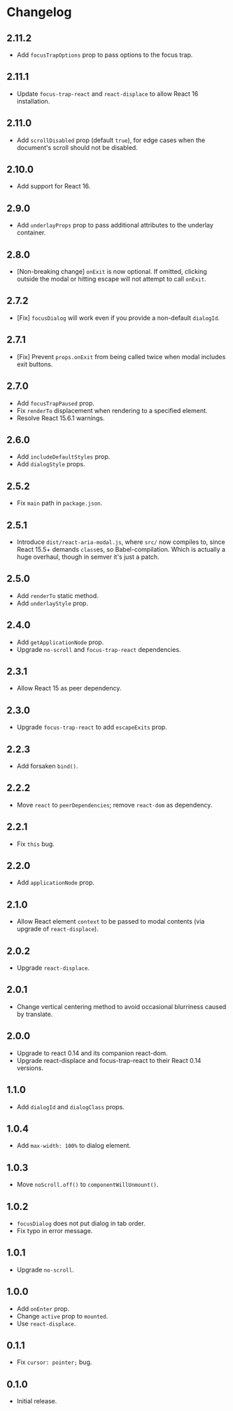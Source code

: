 # Changelog

## 2.11.2

- Add `focusTrapOptions` prop to pass options to the focus trap.

## 2.11.1

- Update `focus-trap-react` and `react-displace` to allow React 16 installation.

## 2.11.0

- Add `scrollDisabled` prop (default `true`), for edge cases when the document's scroll should not be disabled.

## 2.10.0

- Add support for React 16.

## 2.9.0

- Add `underlayProps` prop to pass additional attributes to the underlay container.

## 2.8.0

- [Non-breaking change] `onExit` is now optional. If omitted, clicking outside the modal or hitting escape will not attempt to call `onExit`.

## 2.7.2

- [Fix] `focusDialog` will work even if you provide a non-default `dialogId`.

## 2.7.1

- [Fix] Prevent `props.onExit` from being called twice when modal includes exit buttons.

## 2.7.0

- Add `focusTrapPaused` prop.
- Fix `renderTo` displacement when rendering to a specified element.
- Resolve React 15.6.1 warnings.

## 2.6.0

- Add `includeDefaultStyles` prop.
- Add `dialogStyle` props.

## 2.5.2

- Fix `main` path in `package.json`.

## 2.5.1

- Introduce `dist/react-aria-modal.js`, where `src/` now compiles to, since React 15.5+ demands `class`es, so Babel-compilation.
  Which is actually a huge overhaul, though in semver it's just a patch.

## 2.5.0

- Add `renderTo` static method.
- Add `underlayStyle` prop.

## 2.4.0

- Add `getApplicationNode` prop.
- Upgrade `no-scroll` and `focus-trap-react` dependencies.

## 2.3.1

- Allow React 15 as peer dependency.

## 2.3.0

- Upgrade `focus-trap-react` to add `escapeExits` prop.

## 2.2.3

- Add forsaken `bind()`.

## 2.2.2

- Move `react` to `peerDependencies`; remove `react-dom` as dependency.

## 2.2.1

- Fix `this` bug.

## 2.2.0

- Add `applicationNode` prop.

## 2.1.0

- Allow React element `context` to be passed to modal contents (via upgrade of `react-displace`).

## 2.0.2

- Upgrade `react-displace`.

## 2.0.1

- Change vertical centering method to avoid occasional blurriness caused by translate.

## 2.0.0

- Upgrade to react 0.14 and its companion react-dom.
- Upgrade react-displace and focus-trap-react to their React 0.14 versions.

## 1.1.0

- Add `dialogId` and `dialogClass` props.

## 1.0.4

- Add `max-width: 100%` to dialog element.

## 1.0.3

- Move `noScroll.off()` to `componentWillUnmount()`.

## 1.0.2

- `focusDialog` does not put dialog in tab order.
- Fix typo in error message.

## 1.0.1

- Upgrade `no-scroll`.

## 1.0.0

- Add `onEnter` prop.
- Change `active` prop to `mounted`.
- Use `react-displace`.

## 0.1.1

- Fix `cursor: pointer;` bug.

## 0.1.0

- Initial release.
